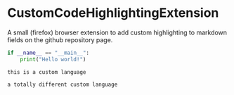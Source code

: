 # CustomCodeHighlightingExtension
A small (firefox) browser extension to add custom highlighting to markdown fields on the github repository page.

```py
if __name__ == "__main__":
    print("Hello world!")
```

```custom-lang1
this is a custom language
```

```custom-lang2
a totally different custom language
```